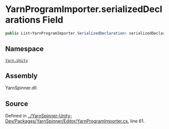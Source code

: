 # YarnProgramImporter.serializedDeclarations Field


```csharp
public List<YarnProgramImporter.SerializedDeclaration> serializedDeclarations
```



## Namespace
[`Yarn.Unity`](/api/csharp/yarn.unity/README.md)

## Assembly
YarnSpinner.dll

## Source
Defined in [../YarnSpinner-Unity-Dev/Packages/YarnSpinner/Editor/YarnProgramImporter.cs](https://github.com/YarnSpinnerTool/YarnSpinner-Unity//blob/develop/Editor/YarnProgramImporter.cs#L61), line 61.
